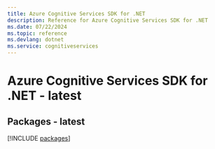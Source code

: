 ```yaml
---
title: Azure Cognitive Services SDK for .NET
description: Reference for Azure Cognitive Services SDK for .NET
ms.date: 07/22/2024
ms.topic: reference
ms.devlang: dotnet
ms.service: cognitiveservices
---
```

# Azure Cognitive Services SDK for .NET - latest
## Packages - latest
[!INCLUDE [packages](cognitive-services-index.md)]